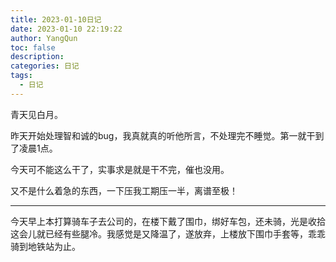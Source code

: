 ```yaml
---
title: 2023-01-10日记
date: 2023-01-10 22:19:22
author: YangQun
toc: false
description:
categories: 日记
tags:
  - 日记
---
```


青天见白月。

昨天开始处理智和诚的bug，我真就真的听他所言，不处理完不睡觉。第一就干到了凌晨1点。

今天可不能这么干了，实事求是就是干不完，催也没用。

又不是什么着急的东西，一下压我工期压一半，离谱至极！

---

今天早上本打算骑车子去公司的，在楼下戴了围巾，绑好车包，还未骑，光是收拾这会儿就已经有些腿冷。我感觉是又降温了，遂放弃，上楼放下围巾手套等，乖乖骑到地铁站为止。

